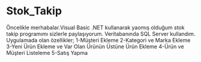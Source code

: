 # Stok_Takip
Öncelikle merhabalar.Visual Basic .NET kullanarak yaomış olduğum stok takip programımı sizlerle paylaşıyorum. Veritabanında SQL Server kullandım.
Uygulamada olan özellikler;
1-Müşteri Ekleme
2-Kategori ve Marka Ekleme
3-Yeni Ürün Ekleme ve Var Olan Ürünün Üstüne Ürün Ekleme
4-Ürün ve Müşteri Listeleme
5-Satış Yapma
